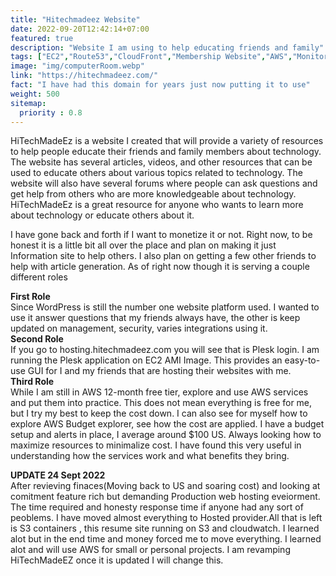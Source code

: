 ```yaml
---
title: "Hitechmadeez Website"
date: 2022-09-20T12:42:14+07:00
featured: true
description: "Website I am using to help educating friends and family"
tags: ["EC2","Route53","CloudFront","Membership Website","AWS","Monitoring","OpenAI"]
image: "img/computerRoom.webp"
link: "https://hitechmadeez.com/"
fact: "I have had this domain for years just now putting it to use"
weight: 500
sitemap:
  priority : 0.8
---
```

HiTechMadeEz is a website I created that will provide a variety of resources to help people educate their friends and family members about technology. The website has several articles, videos, and other resources that can 
be used to educate others about various topics related to technology. The website will also have several forums where people can ask questions and get help from others who are more knowledgeable about technology. 
HiTechMadeEz is a great resource for anyone who wants to learn more about technology or educate others about it.  

I have gone back and forth if I want to monetize it or not. Right now, to be honest it is a little bit all over the place and plan on making it just Information site to help others. I also plan on getting a few other friends to 
help with article generation. As of right now though it is serving a couple different roles  

**First Role**  
Since WordPress is still the number one website platform used. I wanted to use it answer questions that my friends always have, the other is keep updated on management, security, varies integrations using it.  
**Second Role**  
If you go to hosting.hitechmadeez.com you will see that is Plesk login. I am running the Plesk application on EC2 AMI Image. This provides an easy-to-use GUI for I and my friends that are hosting their websites with me.  
**Third Role**  
While I am still in AWS 12-month free tier, explore and use AWS services and put them into practice. This does not mean everything is free for me, but I try my best to keep the cost down. I can also see for myself how to
explore AWS Budget explorer, see how the cost are applied. I have a budget setup and alerts in place, I average around $100 US. Always looking how to maximize resources to minimalize cost. I have found this very useful 
in understanding how the services work and what benefits they bring.  
  
**UPDATE 24 Sept 2022**  
After revieving finaces(Moving back to US and soaring cost) and looking at comitment feature rich but demanding Production web hosting eveiorment. The time required and honesty response time if anyone had any sort of peoblems.
I have moved almost everything to Hosted provider.All that is left is S3 containers , this resume site running on S3 and cloudwatch. I learned alot but in the end time and money forced me to move everything. I learned alot and will use AWS for small or personal projects.
I am revamping HiTechMadeEZ once it is updated I will change this.
